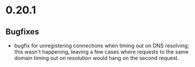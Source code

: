 # 0.20.1

## Bugfixes

* bugfix for unregistering connections when timing out on DNS resolving; this wasn't happening, leaving a few cases where requests to the same domain timing out on resolution would hang on the second request.